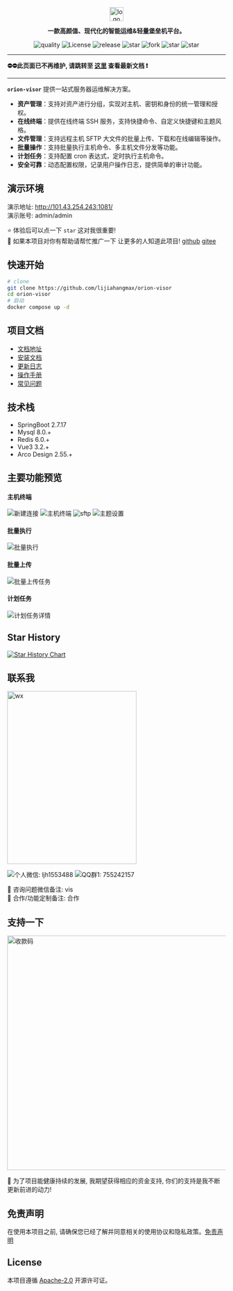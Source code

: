 <div align="center"><img src="./assert/logo.svg" alt="logo" width="32" /></div>
<p style="margin-top: 12px" align="center"><b>一款高颜值、现代化的智能运维&轻量堡垒机平台。</b></p>
<p align="center">
    <a target="_blank"
       style="text-decoration: none !important;"
       href="https://app.codacy.com/gh/lijiahangmax/orion-visor/dashboard?utm_source=gh&utm_medium=referral&utm_content=&utm_campaign=Badge_grade">
      <img src="https://app.codacy.com/project/badge/Grade/49eaab3a9a474af3b87e1d21ffec71c4" alt="quality" />
    </a>
    <a target="_blank"
       style="text-decoration: none !important;"
       href="https://www.apache.org/licenses/LICENSE-2.0">
      <img src="https://img.shields.io/github/license/lijiahangmax/orion-visor" alt="License" />
    </a>
    <a target="_blank"
       style="text-decoration: none !important;"
       href="https://github.com/lijiahangmax/orion-visor/releases">
      <img src="https://img.shields.io/github/v/release/lijiahangmax/orion-visor" alt="release" />
    </a>
    <a target="_blank"
       style="text-decoration: none !important;"
       href="https://gitee.com/lijiahangmax/orion-visor/stargazers">
      <img src="https://gitee.com/lijiahangmax/orion-visor/badge/star.svg?theme=gvp" alt="star" />
    </a>
    <a target="_blank"
       style="text-decoration: none !important;"
       href="https://gitee.com/lijiahangmax/orion-visor/members">
      <img src="https://gitee.com/lijiahangmax/orion-visor/badge/fork.svg?theme=gvp" alt="fork" />
    </a>
    <a target="_blank"
       style="text-decoration: none !important;"
       href="https://github.com/lijiahangmax/orion-visor">
      <img src="https://img.shields.io/github/stars/lijiahangmax/orion-visor" alt="star" />
    </a>
    <a target="_blank"
       style="text-decoration: none !important;"
       href="https://github.com/lijiahangmax/orion-visor">
      <img src="https://img.shields.io/github/forks/lijiahangmax/orion-visor" alt="star" />
    </a>
</p>

------------------------------

<p><b>⛔⛔此页面已不再维护, 请跳转至 
<a target="_blank" href="https://lijiahangmax.github.io/open-orion/orion-visor">这里</a> 
查看最新文档 ❗</b></p>

------------------------------

**`orion-visor`** 提供一站式服务器运维解决方案。

* **资产管理**：支持对资产进行分组，实现对主机、密钥和身份的统一管理和授权。
* **在线终端**：提供在线终端 SSH 服务，支持快捷命令、自定义快捷键和主题风格。
* **文件管理**：支持远程主机 SFTP 大文件的批量上传、下载和在线编辑等操作。
* **批量操作**：支持批量执行主机命令、多主机文件分发等功能。
* **计划任务**：支持配置 cron 表达式，定时执行主机命令。
* **安全可靠**：动态配置权限，记录用户操作日志，提供简单的审计功能。

## 演示环境

演示地址: http://101.43.254.243:1081/   
演示账号: admin/admin

⭐ 体验后可以点一下 `star` 这对我很重要!  
🌈 如果本项目对你有帮助请帮忙推广一下 让更多的人知道此项目!
[github](https://github.com/lijiahangmax/orion-visor) [gitee](https://gitee.com/lijiahangmax/orion-visor)

## 快速开始

```bash
# clone
git clone https://github.com/lijiahangmax/orion-visor
cd orion-visor
# 启动
docker compose up -d
```

## 项目文档

* [文档地址](/)
* [安装文档](/quickstart/docker-install)
* [更新日志](/about/change-log)
* [操作手册](/operator/asset)
* [常见问题](/quickstart/faq)

## 技术栈

* SpringBoot 2.7.17
* Mysql 8.0.+
* Redis 6.0.+
* Vue3 3.2.+
* Arco Design 2.55.+

## 主要功能预览

#### 主机终端

![新建连接](./assert/img/terminal_collections.png "新建连接")
![主机终端](./assert/img/terminal_ssh.png "主机终端")
![sftp](./assert/img/terminal_sftp.png "sftp")
![主题设置](./assert/img/terminal_theme.png "主题设置")

#### 批量执行

![批量执行](./assert/img/batch_exec.png "批量执行")

#### 批量上传

![批量上传任务](./assert/img/batch_upload_form.png "批量上传任务")

#### 计划任务

![计划任务详情](./assert/img/exec_job_detail.png "计划任务详情")

## Star History

[![Star History Chart](https://api.star-history.com/svg?repos=lijiahangmax/orion-visor&type=Date)](https://star-history.com/#lijiahangmax/orion-visor&Date)

## 联系我

<div style="display: flex;">
  <img src="./assert/img/wx.jpg" alt="wx" width="298px" height="398px"/>  
</div>

![个人微信: ljh1553488](https://img.shields.io/badge/ljh1553488-blue?style=social&label=WX%3A)
![QQ群1: 755242157](https://img.shields.io/badge/755242157-blue?style=social&label=QQ%E7%BE%A41%3A%20)

📧 咨询问题微信备注: vis  
📧 合作/功能定制备注: 合作

## 支持一下

<img src="./assert/img/support_pay.jpg" alt="收款码" width="540px"/>  

🎁 为了项目能健康持续的发展, 我期望获得相应的资金支持, 你们的支持是我不断更新前进的动力!

## 免责声明

在使用本项目之前, 请确保您已经了解并同意相关的使用协议和隐私政策。[免责声明](DISCLAIMER.md)

## License

本项目遵循 [Apache-2.0](https://github.com/lijiahangmax/orion-visor/blob/main/LICENSE) 开源许可证。  
